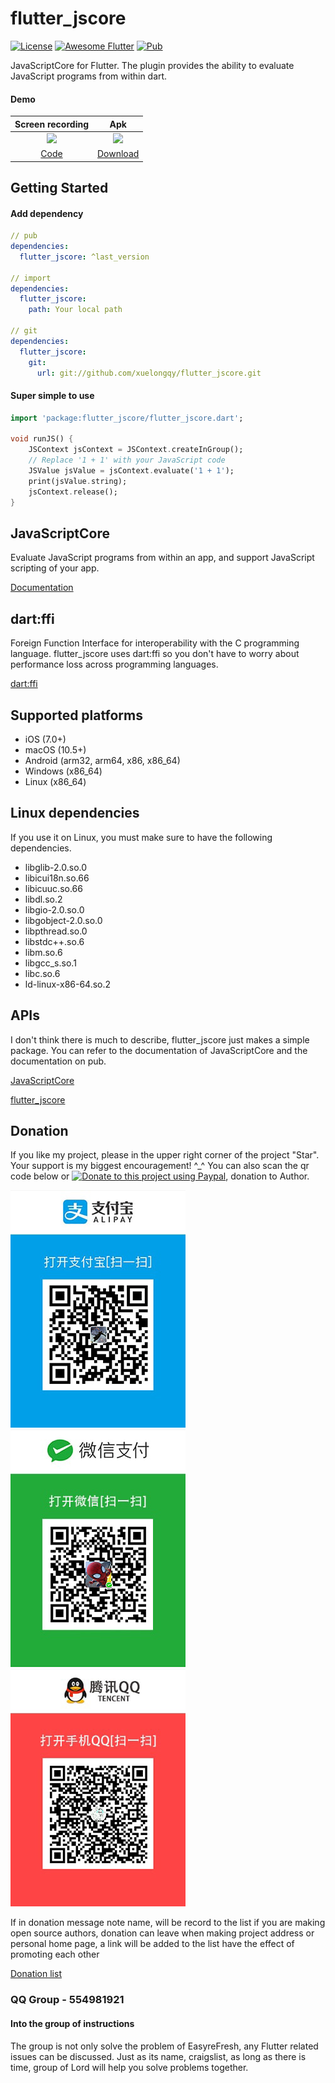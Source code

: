 # flutter_jscore

[![License](https://img.shields.io/badge/license-MIT-green.svg)](/LICENSE)
[![Awesome Flutter](https://img.shields.io/badge/Awesome-Flutter-blue.svg?longCache=true&style=flat-square)](https://stackoverflow.com/questions/tagged/flutter?sort=votes)
[![Pub](https://img.shields.io/pub/v/flutter_jscore)](https://pub.flutter-io.cn/packages/flutter_jscore)

JavaScriptCore for Flutter. The plugin provides the ability to evaluate JavaScript programs from within dart.

#### Demo
|Screen recording|Apk|
|:---:|:---:|
|![](https://raw.githubusercontent.com/xuelongqy/flutter_jscore/master/example/art/flutter_jscore.gif)|![](https://raw.githubusercontent.com/xuelongqy/flutter_jscore/master/example/art/apk_QRCode.png)|
|[Code](https://github.com/xuelongqy/flutter_jscore/blob/master/example/lib/views/jscore_page.dart)|[Download](https://raw.githubusercontent.com/xuelongqy/flutter_jscore/master/example/art/flutter_jscore.apk)|

## Getting Started

#### Add dependency
```yaml
// pub
dependencies:
  flutter_jscore: ^last_version

// import
dependencies:
  flutter_jscore:
    path: Your local path

// git
dependencies:
  flutter_jscore:
    git:
      url: git://github.com/xuelongqy/flutter_jscore.git
```

#### Super simple to use
```dart
import 'package:flutter_jscore/flutter_jscore.dart';

void runJS() {
    JSContext jsContext = JSContext.createInGroup();
    // Replace '1 + 1' with your JavaScript code
    JSValue jsValue = jsContext.evaluate('1 + 1');
    print(jsValue.string);
    jsContext.release();
}
```

## JavaScriptCore

Evaluate JavaScript programs from within an app, and support JavaScript scripting of your app.

[Documentation](https://developer.apple.com/documentation/javascriptcore)

## dart:ffi

Foreign Function Interface for interoperability with the C programming language. flutter_jscore uses dart:ffi so you don't have to worry about performance loss across programming languages.

[dart:ffi](https://api.dart.dev/stable/dart-ffi/dart-ffi-library.html)

## Supported platforms

 - iOS (7.0+) 
 - macOS (10.5+) 
 - Android (arm32, arm64, x86, x86_64) 
 - Windows (x86_64) 
 - Linux (x86_64) 
 
## Linux dependencies

If you use it on Linux, you must make sure to have the following dependencies.

 - libglib-2.0.so.0
 - libicui18n.so.66
 - libicuuc.so.66
 - libdl.so.2
 - libgio-2.0.so.0
 - libgobject-2.0.so.0
 - libpthread.so.0
 - libstdc++.so.6
 - libm.so.6
 - libgcc_s.so.1
 - libc.so.6
 - ld-linux-x86-64.so.2

## APIs
 
I don't think there is much to describe, flutter_jscore just makes a simple package. You can refer to the documentation of JavaScriptCore and the documentation on pub.

[JavaScriptCore](https://developer.apple.com/documentation/javascriptcore)

[flutter_jscore](https://pub.dev/documentation/flutter_jscore/latest/)
 
 ## Donation
 If you like my project, please in the upper right corner of the project "Star". Your support is my biggest encouragement! ^_^
 You can also scan the qr code below or [![Donate to this project using Paypal](https://img.shields.io/badge/paypal-donate-yellow.svg)](https://www.paypal.com/paypalme/xuelongqy), donation to Author.
 
 ![](https://raw.githubusercontent.com/xuelongqy/donation/master/pay_alipay.jpg?raw=true) ![](https://raw.githubusercontent.com/xuelongqy/donation/master/pay_wxpay.jpg?raw=true) ![](https://raw.githubusercontent.com/xuelongqy/donation/master/pay_tencent.jpg?raw=true)
 
 If in donation message note name, will be record to the list if you are making open source authors, donation can leave when making project address or personal home page, a link will be added to the list have the effect of promoting each other
 
 [Donation list](https://github.com/xuelongqy/donation/blob/master/DONATIONLIST.md)
 
 ### QQ Group - 554981921
 #### Into the group of instructions
 The group is not only solve the problem of EasyreFresh, any Flutter related issues can be discussed. Just as its name, craigslist, as long as there is time, group of Lord will help you solve problems together.
